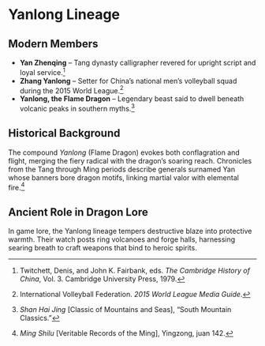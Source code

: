 # Yanlong Lineage

## Modern Members
- **Yan Zhenqing** – Tang dynasty calligrapher revered for upright script and loyal service.[^1]
- **Zhang Yanlong** – Setter for China’s national men’s volleyball squad during the 2015 World League.[^2]
- **Yanlong, the Flame Dragon** – Legendary beast said to dwell beneath volcanic peaks in southern myths.[^3]

## Historical Background
The compound *Yanlong* (Flame Dragon) evokes both conflagration and flight, merging the fiery radical with the dragon’s soaring reach. Chronicles from the Tang through Ming periods describe generals surnamed Yan whose banners bore dragon motifs, linking martial valor with elemental fire.[^4]

## Ancient Role in Dragon Lore
In game lore, the Yanlong lineage tempers destructive blaze into protective warmth. Their watch posts ring volcanoes and forge halls, harnessing searing breath to craft weapons that bind to heroic spirits.

[^1]: Twitchett, Denis, and John K. Fairbank, eds. *The Cambridge History of China*, Vol. 3. Cambridge University Press, 1979.
[^2]: International Volleyball Federation. *2015 World League Media Guide*.
[^3]: *Shan Hai Jing* [Classic of Mountains and Seas], “South Mountain Classics.”
[^4]: *Ming Shilu* [Veritable Records of the Ming], Yingzong, juan 142.

